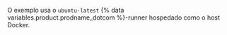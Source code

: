 O exemplo usa o `ubuntu-latest` {% data variables.product.prodname_dotcom %}-runner hospedado como o host Docker.
